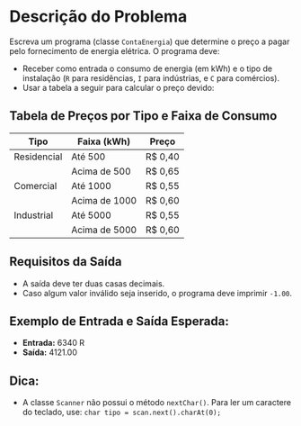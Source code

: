 # Descrição do Problema

Escreva um programa (classe `ContaEnergia`) que determine o preço a pagar pelo fornecimento de energia elétrica. O programa deve:

- Receber como entrada o consumo de energia (em kWh) e o tipo de instalação (`R` para residências, `I` para indústrias, e `C` para comércios).
- Usar a tabela a seguir para calcular o preço devido:

## Tabela de Preços por Tipo e Faixa de Consumo

| Tipo        | Faixa (kWh) | Preço  |
|-------------|-------------|--------|
| Residencial | Até 500     | R$ 0,40|
|             | Acima de 500| R$ 0,65|
| Comercial   | Até 1000    | R$ 0,55|
|             | Acima de 1000|R$ 0,60|
| Industrial  | Até 5000    | R$ 0,55|
|             | Acima de 5000|R$ 0,60|

## Requisitos da Saída

- A saída deve ter duas casas decimais.
- Caso algum valor inválido seja inserido, o programa deve imprimir `-1.00`.

## Exemplo de Entrada e Saída Esperada:

- **Entrada:** 6340 R
- **Saída:** 4121.00

## Dica:

- A classe `Scanner` não possui o método `nextChar()`. Para ler um caractere do teclado, use: `char tipo = scan.next().charAt(0);`
